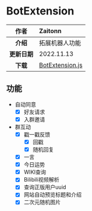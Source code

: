 
# BotExtension

|     作者     | Zaitonn                                                                                                                     |
| :----------: | :-------------------------------------------------------------------------------------------------------------------------- |
|   **介绍**   | 拓展机器人功能                                                                                                              |
| **更新日期** | 2022.11.13                                                                                                                  |
| **下载** | [BotExtension.js](JS/BotExtension/BotExtension.js ':ignore') |

## 功能

- 自动同意
  - [x] 好友请求
  - [x] 入群邀请
- 群互动
  - [x] 戳一戳反馈
    - [x] 回戳
    - [x] 随机回复
  - [x] 一言
  - [x] 今日运势
  - [x] WIKI查询
  - [x] Bilibili视频解析
  - [x] 查询正版用户uuid
  - [x] 网站自动预览标题和介绍
  - [x] 二次元随机图片
